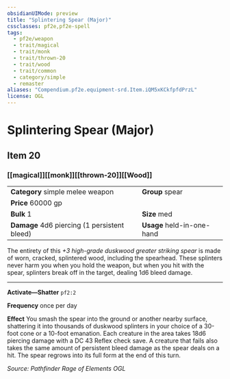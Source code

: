 ```yaml
---
obsidianUIMode: preview
title: "Splintering Spear (Major)"
cssclasses: pf2e,pf2e-spell
tags:
  - pf2e/weapon
  - trait/magical
  - trait/monk
  - trait/thrown-20
  - trait/wood
  - trait/common
  - category/simple
  - remaster
aliases: "Compendium.pf2e.equipment-srd.Item.iQM5xKCkfpfdPrzL"
license: OGL
---
```

# Splintering Spear (Major)
## Item 20
### [[magical]][[monk]][[thrown-20]][[Wood]]

|  |  |
| -- | -- |
| **Category** simple melee weapon | **Group** spear |
| **Price** 60000 gp |  |
| **Bulk** 1 | **Size** med |
| **Damage** 4d6 piercing (1 persistent bleed) | **Usage** held-in-one-hand |



The entirety of this _+3 high-grade duskwood greater striking spear_ is made of worn, cracked, splintered wood, including the spearhead. These splinters never harm you when you hold the weapon, but when you hit with the spear, splinters break off in the target, dealing 1d6 bleed damage.

* * *

**Activate—Shatter** `pf2:2`

**Frequency** once per day

**Effect** You smash the spear into the ground or another nearby surface, shattering it into thousands of duskwood splinters in your choice of a 30-foot cone or a 10-foot emanation. Each creature in the area takes 18d6 piercing damage with a DC 43 Reflex check save. A creature that fails also takes the same amount of persistent bleed damage as the spear deals on a hit. The spear regrows into its full form at the end of this turn.

*Source: Pathfinder Rage of Elements*
*OGL*